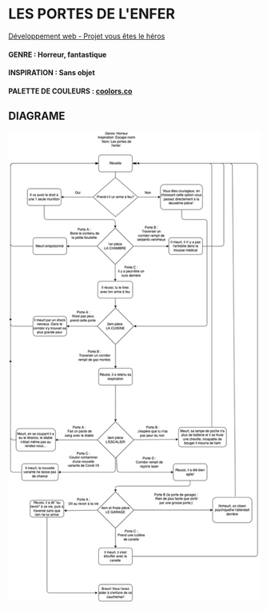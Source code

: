 # LES PORTES DE L'ENFER
[Développement web - Projet vous êtes le héros](https://smnarnold.com/projets/vous-etes-le-heros)
#### GENRE : Horreur, fantastique
#### INSPIRATION : Sans objet
#### PALETTE DE COULEURS : [coolors.co](https://coolors.co/eadeda-998888-bfb8ad-823329-8a3033)

## DIAGRAME
![img](assets/schema.png)
